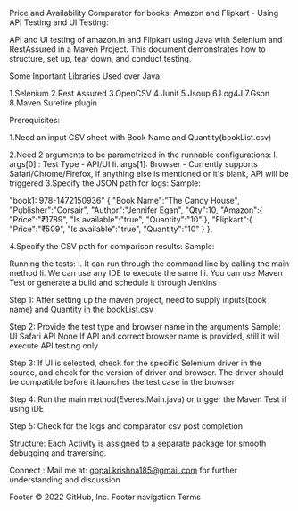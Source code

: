 Price and Availability Comparator for books: Amazon and Flipkart - Using API Testing and UI Testing:

API and UI testing of amazon.in and Flipkart using Java with Selenium and RestAssured in a Maven Project. This document demonstrates how to structure, set up, tear down, and conduct testing.

Some Inportant Libraries Used over Java:

1.Selenium 2.Rest Assured 3.OpenCSV 4.Junit 5.Jsoup 6.Log4J 7.Gson 8.Maven Surefire plugin

Prerequisites:

1.Need an input CSV sheet with Book Name and Quantity(bookList.csv)

2.Need 2 arguments to be parametrized in the runnable configurations: I. args[0] : Test Type - API/UI Ii. args[1]: Browser - Currently supports Safari/Chrome/Firefox, if anything else is mentioned or it's blank, API will be triggered 3.Specify the JSON path for logs: Sample:

"book1: 978-1472150936" { "Book Name":"The Candy House", "Publisher":"Corsair", "Author":"Jennifer Egan", "Qty":10, "Amazon":{ "Price":"₹1789", "Is available":"true", "Quantity":"10" }, "Flipkart":{ "Price":"₹509", "Is available":"true", "Quantity":"10" } },

4.Specify the CSV path for comparison results: Sample:

Running the tests: I. It can run through the command line by calling the main method Ii. We can use any IDE to execute the same Iii. You can use Maven Test or generate a build and schedule it through Jenkins

Step 1: After setting up the maven project, need to supply inputs(book name) and Quantity in the bookList.csv

Step 2: Provide the test type and browser name in the arguments Sample: UI Safari API None If API and correct browser name is provided, still it will execute API testing only

Step 3: If UI is selected, check for the specific Selenium driver in the source, and check for the version of driver and browser. The driver should be compatible before it launches the test case in the browser

Step 4: Run the main method(EverestMain.java) or trigger the Maven Test if using iDE

Step 5: Check for the logs and comparator csv post completion

Structure: Each Activity is assigned to a separate package for smooth debugging and traversing.

Connect : Mail me at: gopal.krishna185@gmail.com for further understanding and discussion

Footer
© 2022 GitHub, Inc.
Footer navigation
Terms
